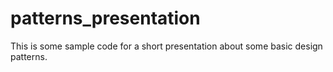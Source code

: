 patterns_presentation
=====================

This is some sample code for a short presentation about some basic design patterns. 
